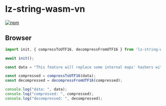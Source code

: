# lz-string-wasm-vn
[![npm](https://img.shields.io/npm/v/lz-string-wasm-vn)](https://www.npmjs.com/package/lz-string-wasm-vn)

## Browser

```js
import init, { compressToUTF16, decompressFromUTF16 } from 'lz-string-wasm-vn/web';

await init();

const data = "This feature will replace some internal maps' hashers with rustc-hash, boosting performance at the cost of not using a DOS-resistant hasher."

const compressed = compressToUTF16(data);
const decompressed = decompressFromUTF16(compressed);

console.log("data: ", data);
console.log("compressed: ", compressed);
console.log("decompressed: ", decompressed);
```
